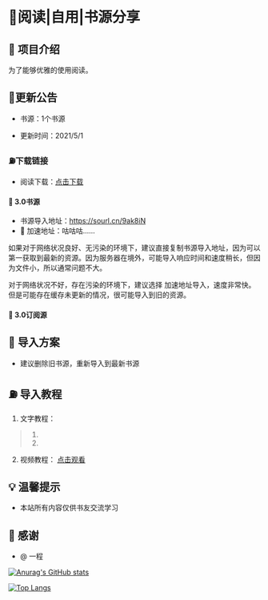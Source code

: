 
# 📕阅读|自用|书源分享

## :mega: 项目介绍

为了能够优雅的使用阅读。

## 🚗更新公告

- 书源：1个书源

- 更新时间：2021/5/1

### ⛽下载链接

- 阅读下载：[点击下载](https://ljyfx.lanzous.com/irY7Dncijda)

#### :ledger: 3.0书源

- 书源导入地址：<https://sourl.cn/9ak8iN>
- :bullettrain_side: 加速地址：咕咕咕......

如果对于网络状况良好、无污染的环境下，建议直接复制书源导入地址，因为可以第一获取到最新的资源。因为服务器在境外，可能导入响应时间和速度稍长，但因为文件小，所以通常问题不大。

对于网络状况不好，存在污染的环境下，建议选择 加速地址导入，速度非常快。但是可能存在缓存未更新的情况，很可能导入到旧的资源。

#### :satellite: 3.0订阅源

## :memo: 导入方案

- 建议删除旧书源，重新导入到最新书源

## :fuelpump: 导入教程

1. 文字教程：

> 1.
> 2.

2. 视频教程：
[点击观看](https://www.bilibili.com/video/av584457207/)

## :bulb: 温馨提示

- 本站所有内容仅供书友交流学习

## :tada: 感谢

- @ 一程

[![Anurag's GitHub stats](https://github-readme-stats.vercel.app/api?username=Eliauk365&theme=radical)](https://github.com/anuraghazra/github-readme-stats)

[![Top Langs](https://github-readme-stats.vercel.app/api/top-langs/?username=Eliauk365&theme=radical&&layout=compact)](https://github.com/anuraghazra/github-readme-stats)
